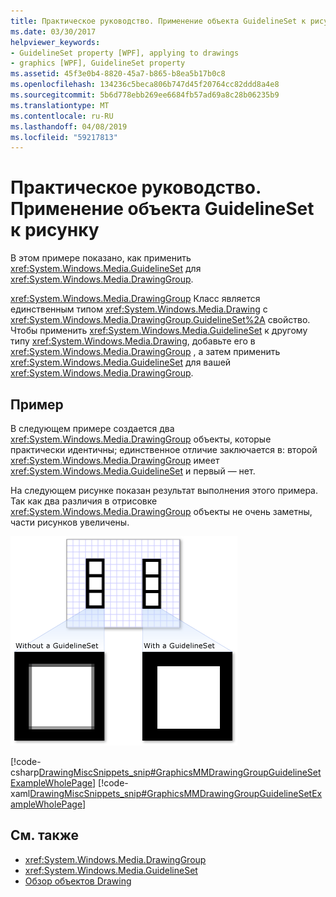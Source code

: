 ```yaml
---
title: Практическое руководство. Применение объекта GuidelineSet к рисунку
ms.date: 03/30/2017
helpviewer_keywords:
- GuidelineSet property [WPF], applying to drawings
- graphics [WPF], GuidelineSet property
ms.assetid: 45f3e0b4-8820-45a7-b865-b8ea5b17b0c8
ms.openlocfilehash: 134236c5beca806b747d45f20764cc82ddd8a4e8
ms.sourcegitcommit: 5b6d778ebb269ee6684fb57ad69a8c28b06235b9
ms.translationtype: MT
ms.contentlocale: ru-RU
ms.lasthandoff: 04/08/2019
ms.locfileid: "59217813"
---
```

# <a name="how-to-apply-a-guidelineset-to-a-drawing"></a>Практическое руководство. Применение объекта GuidelineSet к рисунку
В этом примере показано, как применить <xref:System.Windows.Media.GuidelineSet> для <xref:System.Windows.Media.DrawingGroup>.  
  
 <xref:System.Windows.Media.DrawingGroup> Класс является единственным типом <xref:System.Windows.Media.Drawing> с <xref:System.Windows.Media.DrawingGroup.GuidelineSet%2A> свойство. Чтобы применить <xref:System.Windows.Media.GuidelineSet> к другому типу <xref:System.Windows.Media.Drawing>, добавьте его в <xref:System.Windows.Media.DrawingGroup> , а затем применить <xref:System.Windows.Media.GuidelineSet> для вашей <xref:System.Windows.Media.DrawingGroup>.  
  
## <a name="example"></a>Пример  
 В следующем примере создается два <xref:System.Windows.Media.DrawingGroup> объекты, которые практически идентичны; единственное отличие заключается в: второй <xref:System.Windows.Media.DrawingGroup> имеет <xref:System.Windows.Media.GuidelineSet> и первый — нет.  
  
 На следующем рисунке показан результат выполнения этого примера. Так как два различия в отрисовке <xref:System.Windows.Media.DrawingGroup> объекты не очень заметны, части рисунков увеличены.  
  
 ![DrawingGroup c GuidelineSet и без него ](./media/graphicsmm-drawinggroup-guidelineset.png "graphicsmm_drawinggroup_guidelineset")  
  
 [!code-csharp[DrawingMiscSnippets_snip#GraphicsMMDrawingGroupGuidelineSetExampleWholePage](~/samples/snippets/csharp/VS_Snippets_Wpf/DrawingMiscSnippets_snip/CSharp/DrawingGroupGuidelineSetExample.cs#graphicsmmdrawinggroupguidelinesetexamplewholepage)]
 [!code-xaml[DrawingMiscSnippets_snip#GraphicsMMDrawingGroupGuidelineSetExampleWholePage](~/samples/snippets/xaml/VS_Snippets_Wpf/DrawingMiscSnippets_snip/XAML/DrawingGroupGuidelineSetExample.xaml#graphicsmmdrawinggroupguidelinesetexamplewholepage)]  
  
## <a name="see-also"></a>См. также

- <xref:System.Windows.Media.DrawingGroup>
- <xref:System.Windows.Media.GuidelineSet>
- [Обзор объектов Drawing](drawing-objects-overview.md)
